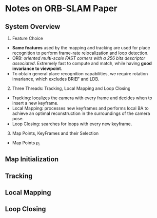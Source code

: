 # Notes on ORB-SLAM Paper
## System Overview
1. Feature Choice  
* **Same features** used by the mapping and tracking are used for 
place recognition to perform frame-rate relocalization and loop 
detection. 
* ORB: *oriented multi-scale FAST corners with a 256 bits descriptor
 associated*. Extremely fast to compute and match, while having 
**good invariance to viewpoint**.  
* To obtain general place recognition capabilities, we require 
rotation invariance, which excludes BRIEF and LDB. 
2. Three Threads: Tracking, Local Mapping and Loop Closing
* Tracking: localizes the camera with every frame and decides when 
to insert a new keyframe.  
* Local Mapping: processes new keyframes and performs local BA to 
achieve an optimal reconstruction in the surroundings of the camera 
pose.
* Loop Closing: searches for loops with every new keyframe.  
3. Map Points, KeyFrames and their Selection
* Map Points $p_i$

## Map Initialization

## Tracking

## Local Mapping

## Loop Closing

